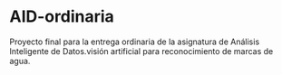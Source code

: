 # AID-ordinaria
Proyecto final para la entrega ordinaria de la asignatura de Análisis Inteligente de Datos.visión artificial para reconocimiento de marcas de agua.
